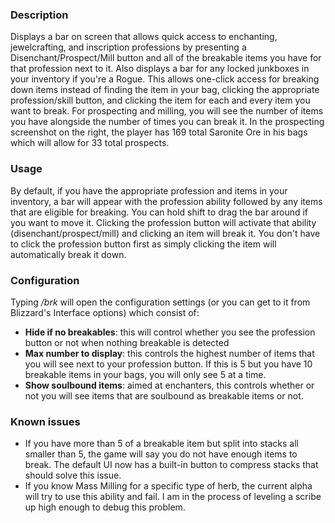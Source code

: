 ### **Description**

Displays a bar on screen that allows quick access to enchanting, jewelcrafting, and inscription professions by presenting a Disenchant/Prospect/Mill button and all of the breakable items you have for that profession next to it. Also displays a bar for any locked junkboxes in your inventory if you're a Rogue. This allows one-click access for breaking down items instead of finding the item in your bag, clicking the appropriate profession/skill button, and clicking the item for each and every item you want to break. For prospecting and milling, you will see the number of items you have alongside the number of times you can break it. In the prospecting screenshot on the right, the player has 169 total Saronite Ore in his bags which will allow for 33 total prospects.

### **Usage**

By default, if you have the appropriate profession and items in your inventory, a bar will appear with the profession ability followed by any items that are eligible for breaking. You can hold shift to drag the bar around if you want to move it. Clicking the profession button will activate that ability (disenchant/prospect/mill) and clicking an item will break it. You don't have to click the profession button first as simply clicking the item will automatically break it down.

### **Configuration**

Typing */brk* will open the configuration settings (or you can get to it from Blizzard's Interface options) which consist of:

* **Hide if no breakables**: this will control whether you see the profession button or not when nothing breakable is detected
* **Max number to display**: this controls the highest number of items that you will see next to your profession button. If this is 5 but you have 10 breakable items in your bags, you will only see 5 at a time.
* **Show soulbound items**: aimed at enchanters, this controls whether or not you will see items that are soulbound as breakable items or not.


### **Known issues**
* If you have more than 5 of a breakable item but split into stacks all smaller than 5, the game will say you do not have enough items to break. The default UI now has a built-in button to compress stacks that should solve this issue.
* If you know Mass Milling for a specific type of herb, the current alpha will try to use this ability and fail. I am in the process of leveling a scribe up high enough to debug this problem.
